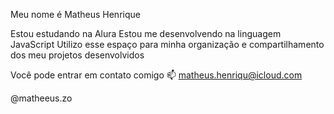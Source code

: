Meu nome é Matheus Henrique

Estou estudando na Alura
Estou me desenvolvendo na linguagem JavaScript
Utilizo esse espaço para minha organização e compartilhamento dos meu projetos desenvolvidos

Você pode entrar em contato comigo 📫
matheus.henriqu@icloud.com

@matheeus.zo
